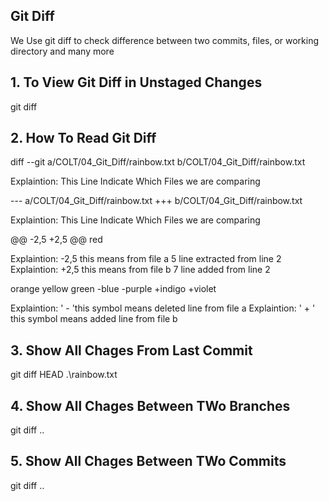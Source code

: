 ## Git Diff
We Use git diff to check difference between two commits, files, or working directory and many more
 
## 1. To View Git Diff in Unstaged Changes
git diff

## 2. How To Read Git Diff
diff --git a/COLT/04_Git_Diff/rainbow.txt b/COLT/04_Git_Diff/rainbow.txt

Explaintion: This Line Indicate Which Files we are comparing


--- a/COLT/04_Git_Diff/rainbow.txt
+++ b/COLT/04_Git_Diff/rainbow.txt

Explaintion: This Line Indicate Which Files we are comparing

@@ -2,5 +2,5 @@ red  

Explaintion: -2,5 this means from file a 5 line extracted from line 2
Explaintion: +2,5 this means from file b 7 line added from line 2

 orange
 yellow
 green
-blue
-purple
+indigo
+violet

Explaintion: ' - 'this symbol means deleted line from file a 
Explaintion: ' + ' this symbol means added line from file b

## 3. Show All Chages From Last Commit
git diff HEAD .\rainbow.txt 

## 4. Show All Chages Between TWo Branches
git diff <branch1>..<branch2>

## 5. Show All Chages Between TWo Commits
git diff <commit1 hash>..<commit2 hash>